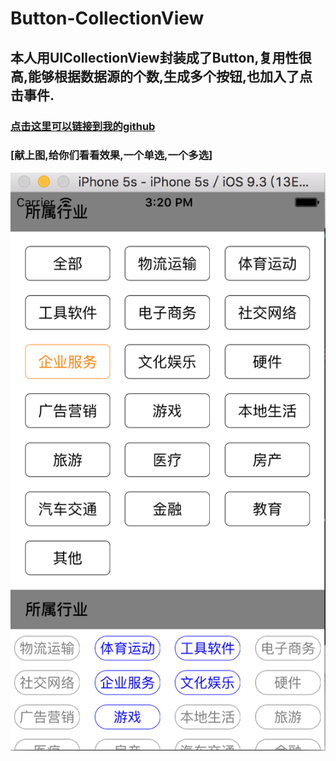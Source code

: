 # Button-CollectionView
##    本人用UICollectionView封装成了Button,复用性很高,能够根据数据源的个数,生成多个按钮,也加入了点击事件.
### [点击这里可以链接到我的github](https://github.com/makingitbest/Button-CollectionView)
### [献上图,给你们看看效果,一个单选,一个多选]

![demo.png](./button.png)
